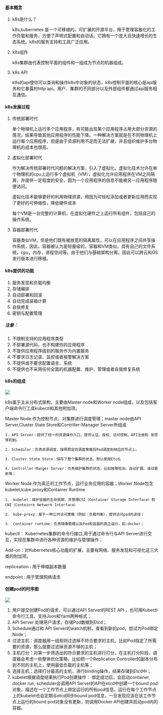 #### 基本概念

1. k8s是什么？

   k8s,kubernetes 是一个可移植的，可扩展的开源平台，用于管理容器化的工作负载和服务，方便了声明式配置和自动话。它拥有一个庞大且快速增长的生态系统。k8s的服务支持和工具广泛应用。

2. k8s组件

   k8s集群由代表控制平面的组件和一组成为节点的机器组成。

3. k8s API

   k8s的api使你可以查询和操作k8s中对象的状态，k8s控制平面的核心是api服务和它暴露的http api。用户、集群的不同部分以及外部组件都通过api服务相互通信。

#### k8s发展过程

1. 传统部署时代

   单个物理机上运行多个应用程序，有可能出现某个应用程序占用大部分资源的情况，结果导致其他应用程序的性能下降。一种解决方案就是在不同物理机上运行每个应用程序，但是由于资源利用不足而无法扩展，并且组织维护多台物理机的成本也很高。

2. 虚拟化部署时代

   作为解决传统部署时代问题的解决方案，引入了虚拟化。虚拟化技术允许在单个物理机的cpu上运行多个虚拟机（VM），虚拟化允许应用程序在VM之间隔离，并提供一定程度的安全，因为一个应用程序的信息不能被另一应用程序随便访问。

   虚拟化技术能够更好的利用物理资源，用因为可轻松添加或者更新应用而实现了更好的可伸缩性，降低硬件成本

   每个VM是一台完整的计算机，在虚拟化硬件之上运行所有组件，包括自己的操作系统。

3. 容器部署时代

   容器类似VM，但是他们既有被放宽的隔离属性，可以在应用程序之间共享操作系统，因此，容器被认为是轻量级的。容器和VM类似，具有自己的文件系统，cpu，内存，进程空间等。由于他们与基础架构分离，因此可以跨云和OS发行版本进行移植。

#### k8s提供的功能

1. 服务发现和负载均衡
2. 存储编排
3. 自动部署和回滚
4. 自动完成装箱计算
5. 自我修复
6. 密钥与配置管理

##### 注意：

1. 不限制支持的应用程序类型
2. 不部署源代码，也不构建你的应用程序
3. 不提供应用程序级别的服务作为内置服务
4. 不要求日志记录、监控或者报警解决方案
5. 不提供或不要求配置语言、系统
6. 不提供也不采用任何全面的机器配置、维护、管理或者自我修复系统

#### k8s的组成

![](E:\goWork\src\k8s\images\base.png)

k8s属于主从分布式架构，主要由Master node和Worker node组成，以及包括客户端命令行工具kubectl和其他附加项。

Master Node:作为控制节点，对集群进行调度管理；master node由API Server,Cluster State Store和Contriller-Manager Server所组成

```
1. API Server：提供了统一的资源操作入口，提供认证、授权、访问控制、API注册和 发现等机制。

2. Scheduler：负责资源调度，按照预定的调度策略将Pod调度到相应的节点上。

3. Cluster State Store：保存了整个集群的状态，默认使用Etcd。

4. Controller-Manger Server：负责维护集群的状态，比如故障检测、自动扩展、滚动更新等；
```

Worker Node:作为真正的工作节点，运行业务应用的容器；Worker Node包含kubelet,kube proxy和Container Runtime

```
1． kubelet：维护容器的生命周期，并管理CSI（Container Storage Interface）和CNI（Conteinre Network Interface）

2． kube-proxy：基于一种公共访问策略（例如：负载均衡），提供访问pod的途径；

3． Container runtime：负责镜像管理以及Pod和容器的真正运行，如:docker；
```

kubectl： Kubernetes集群的命令行接口,用于通过命令行与API Server进行交互，实现在集群中进行各种资源的维护与管理操作；

Add-on：对Kubernetes核心功能的扩展，主要有网络、服务发现和可视化这三大类的附加项。

repliceation : 用于伸缩副本数量

endpoint : 用于管理网络请求

#### 创建pod的时序图

![](E:\goWork\src\k8s\images\create_pod.png)

1. 用户提交创建Pod的请求，可以通过API Server的REST API ，也可用Kubectl命令行工具，支持Json和Yaml两种格式；
2. API Server 处理用户请求，存储Pod数据到Etcd；
3. Schedule通过和 API Server的watch机制，查看到新的pod，尝试为Pod绑定Node；
4. 过滤主机：调度器用一组规则过滤掉不符合要求的主机，比如Pod指定了所需要的资源，那么就要过滤掉资源不够的主机；
5. 主机打分：对第一步筛选出的符合要求的主机进行打分，在主机打分阶段，调度器会考虑一些整体优化策略，比如把一个Replication Controller的副本分布到不同的主机上，使用最低负载的主机等；
6. 选择主机：选择打分最高的主机，进行binding操作，结果存储到Etcd中；
7. kubelet根据调度结果执行Pod创建操作： 绑定成功后，会启动container, docker run, scheduler会调用API Server的API在etcd中创建一个bound pod对象，描述在一个工作节点上绑定运行的所有pod信息。运行在每个工作节点上的kubelet也会定期与etcd同步bound pod信息，一旦发现应该在该工作节点上运行的bound pod对象没有更新，则调用Docker API创建并启动pod内的容器。